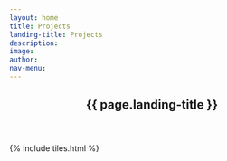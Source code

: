 ```yaml
---
layout: home
title: Projects
landing-title: Projects
description:
image: 
author: 
nav-menu: 
---
```


<!-- Banner -->
<section id="banner">
	<div class="inner">
		<header class="major">
			<h2>{{ page.landing-title }}</h2>
		</header>
		<!--
		<ul class="actions">
			<li><a href="#one" class="button next scrolly">View Work</a></li>
		</ul>
		-->
	</div>
</section>

<!-- Main -->
<div id="main">



<!-- One -->
{% include tiles.html %}

</div>

